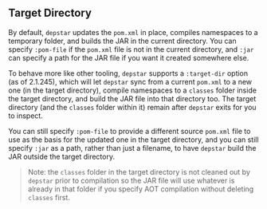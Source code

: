 
## Target Directory

By default, `depstar` updates the `pom.xml` in place, compiles namespaces to a temporary folder, and builds the JAR in the current directory.
You can specify `:pom-file` if the `pom.xml` file is not in the current directory, and `:jar` can specify a path for the JAR file if you
want it created somewhere else.

To behave more like other tooling, `depstar` supports a `:target-dir` option (as of 2.1.245), which will let `depstar` sync from
a current `pom.xml` to a new one (in the target directory), compile namespaces to a `classes` folder inside the target directory,
and build the JAR file into that directory too. The target directory (and the `classes` folder within it) remain after `depstar`
exits for you to inspect.

You can still specify `:pom-file` to provide a different source `pom.xml` file to use as the basis for the updated one in the target
directory, and you can still specify `:jar` as a path, rather than just a filename, to have `depstar` build the JAR outside the target
directory.

> Note: the `classes` folder in the target directory is not cleaned out by `depstar` prior to compilation so the JAR file will use whatever is already in that folder if you specify AOT compilation without deleting `classes` first.
